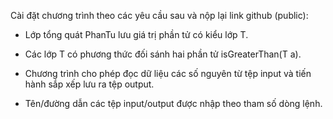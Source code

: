 Cài đặt chương trình theo các yêu cầu sau và nộp lại link github (public): 

- Lớp tổng quát PhanTu<T> lưu giá trị phần tử có kiểu lớp T. 

- Các lớp T có phương thức đối sánh hai phần tử isGreaterThan(T a).

- Chương trình cho phép đọc dữ liệu các số nguyên từ tệp input và tiến hành sắp xếp lưu ra tệp output.

- Tên/đường dẫn các tệp input/output được nhập theo tham số dòng lệnh.